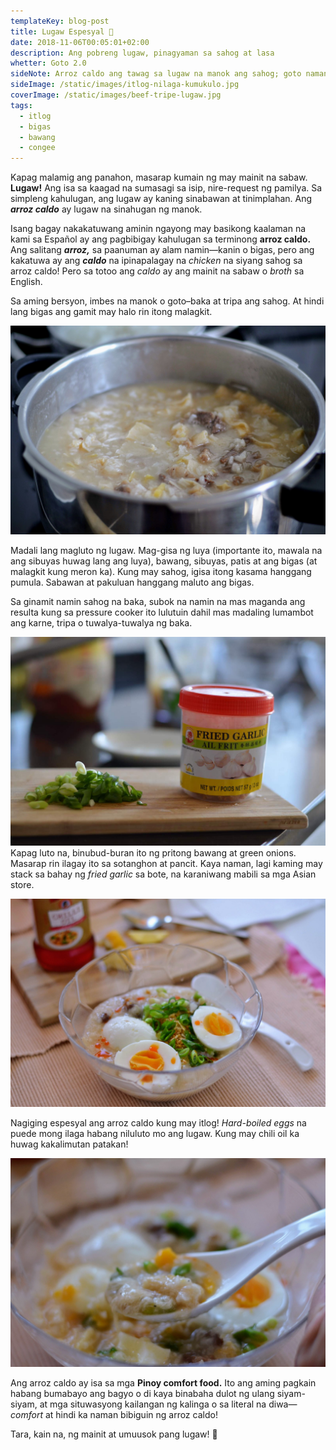 ```yaml
---
templateKey: blog-post
title: Lugaw Espesyal 🍲
date: 2018-11-06T00:05:01+02:00
description: Ang pobreng lugaw, pinagyaman sa sahog at lasa
whetter: Goto 2.0
sideNote: Arroz caldo ang tawag sa lugaw na manok ang sahog; goto naman ang tawag kapag bituka ang sahog ng lugaw. Espesyal ang anumang lugaw kapag sinamahan ng nilagang itlog.
sideImage: /static/images/itlog-nilaga-kumukulo.jpg
coverImage: /static/images/beef-tripe-lugaw.jpg
tags:
  - itlog
  - bigas
  - bawang
  - congee
---
```


Kapag malamig ang panahon, masarap kumain ng may mainit na sabaw. **Lugaw!** Ang isa sa kaagad na sumasagi sa isip, nire-request ng pamilya. Sa simpleng kahulugan, ang lugaw ay kaning sinabawan at tinimplahan. Ang **_arroz caldo_** ay lugaw na sinahugan ng manok.

Isang bagay nakakatuwang aminin ngayong may basikong kaalaman na kami sa Español ay ang pagbibigay kahulugan sa terminong **arroz caldo.** Ang salitang **_arroz,_** sa paanuman ay alam namin—kanin o bigas, pero ang kakatuwa ay ang **_caldo_** na ipinapalagay na *chicken* na siyang sahog sa arroz caldo! Pero sa totoo ang *caldo* ay ang mainit na sabaw o *broth* sa English.

Sa aming bersyon, imbes na manok o goto–baka at tripa ang sahog. At hindi lang bigas ang gamit may halo rin itong malagkit.

![Arroz caldo niluluto sa pressure cooker](/static/images/lugaw-pressurre-ccoker.jpg)

Madali lang magluto ng lugaw. Mag-gisa ng luya (importante ito, mawala na ang sibuyas huwag lang ang luya), bawang, sibuyas, patis at ang bigas (at malagkit kung meron ka). Kung may sahog, igisa itong kasama hanggang pumula. Sabawan at pakuluan hanggang maluto ang bigas.

Sa ginamit namin sahog na baka, subok na namin na mas maganda ang resulta kung sa pressure cooker ito lulutuin dahil mas madaling lumambot ang karne, tripa o tuwalya-tuwalya ng baka.

![Pritong bawang sa bote at ginayat na green onions](/static/images/fried-garlic-green-onions.jpg)
Kapag luto na, binubud-buran ito ng pritong bawang at green onions. Masarap rin ilagay ito sa sotanghon at pancit. Kaya naman, lagi kaming may stack sa bahay ng *fried garlic* sa bote, na karaniwang mabili sa mga Asian store.

<img class="wide" src="/static/images/lugaw-espesyal-itlog.jpg" alt="Arroz caldo na may itlog">

Nagiging espesyal ang arroz caldo kung may itlog! *Hard-boiled eggs* na puede mong ilaga habang niluluto mo ang lugaw. Kung may chili oil ka huwag kakalimutan patakan!

![Lugaw kinakain gamit ang kutsara](/static/images/lugaw-tripa-spoon.jpg)

Ang arroz caldo ay isa sa mga **Pinoy comfort food.** Ito ang aming pagkain habang bumabayo ang bagyo o di kaya binabaha dulot ng ulang siyam-siyam, at mga situwasyong kailangan ng kalinga o sa literal na diwa—*comfort* at hindi ka naman bibiguin ng arroz caldo!

Tara, kain na, ng mainit at umuusok pang lugaw! 🍲